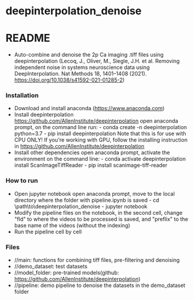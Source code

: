 # deepinterpolation_denoise
 
# README #

* Auto-combine and denoise the 2p Ca imaging .tiff files using deepinterpolation (Lecoq, J., Oliver, M., Siegle, J.H. et al. Removing independent noise in systems neuroscience data using DeepInterpolation. Nat Methods 18, 1401–1408 (2021). https://doi.org/10.1038/s41592-021-01285-2)


### Installation ###
* Download and install anaconda (https://www.anaconda.com)
* Install deepinterpolation https://github.com/AllenInstitute/deepinterpolation
	open anaconda prompt, on the command line run: 
		- conda create -n deepinterpolation python=3.7
		- pip install deepinterpolation
	Note that this is for use with CPU ONLY! If you're working with GPU, follow the installing instruction in https://github.com/AllenInstitute/deepinterpolation
* Install other dependencies
	open anaconda prompt, activate the environment on the command line:
		- conda activate deepinterpolation
	install ScanImageTiffReader
		- pip install scanimage-tiff-reader


### How to run ###
* Open jupyter notebook
	open anaconda prompt, move to the local directory where the folder with pipeline.ipynb is saved
		- cd \path\to\deepinterpolation_denoise
		- jupyter notebook
* Modify the pipeline files
	on the notebook, in the second cell, change "fld" to where the videos to be processed is saved, and "preflix" to the base name of the videos (without the indexing)
* Run the pipeline cell by cell	
	

### Files ###

* //main: functions for combining tiff files, pre-filtering and denoising
* //demo_dataset: test datasets
* //model_folder: pre-trained models(github: https://github.com/AllenInstitute/deepinterpolation)
* //pipeline: demo pipeline to denoise the datasets in the demo_dataset folder